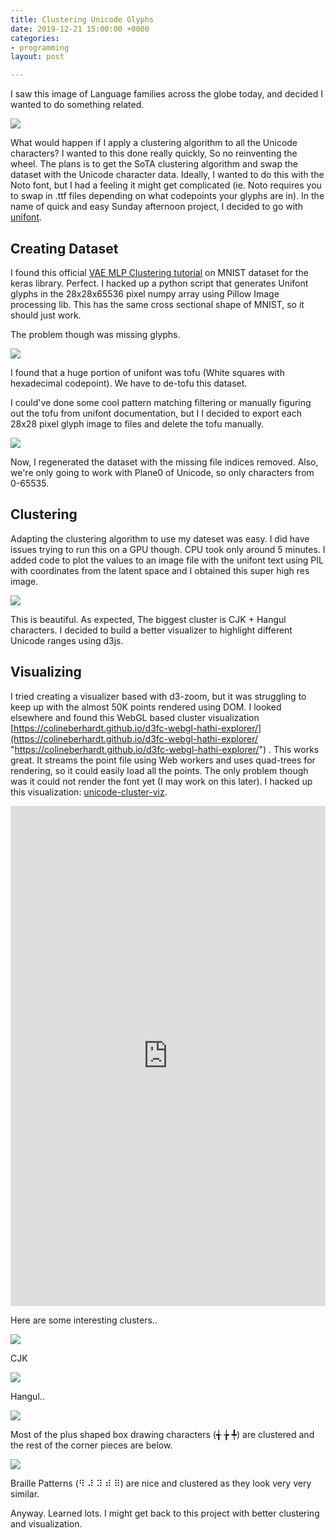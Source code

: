 ```yaml
---
title: Clustering Unicode Glyphs
date: 2019-12-21 15:00:00 +0000
categories:
- programming
layout: post

---
```

I saw this image of Language families across the globe today, and decided I wanted to do something related.

![](/uploads/language_families_map.png)

What would happen if I apply a clustering algorithm to all the Unicode characters? I wanted to this done really quickly, So no reinventing the wheel. The plans is to get the SoTA clustering algorithm and swap the dataset with the Unicode character data. Ideally, I wanted to do this with the Noto font, but I had a feeling it might get complicated (ie. Noto requires you to swap in .ttf files depending on what codepoints your glyphs are in). In the name of quick and easy Sunday afternoon project, I decided to go with [unifont](https://unifoundry.com/unifont/ "unifont").

## Creating Dataset

I found this official [VAE MLP Clustering tutorial](https://blog.keras.io/building-autoencoders-in-keras.html) on MNIST dataset for the keras library. Perfect. I hacked up a python script that generates Unifont glyphs in the 28x28x65536 pixel numpy array using Pillow Image processing lib. This has the same cross sectional shape of MNIST, so it should just work.

The problem though was missing glyphs.

![](/uploads/screenshot-from-2021-12-30-20-37-55.png)

I found that a huge portion of unifont was tofu (White squares with hexadecimal codepoint). We have to de-tofu this dataset.

I could've done some cool pattern matching filtering or manually figuring out the tofu from unifont documentation, but I I decided to export each 28x28 pixel glyph image to files and delete the tofu manually.

![](/uploads/wwwture.PNG)

Now, I regenerated the dataset with the missing file indices removed. Also, we're only going to work with Plane0 of Unicode, so only characters from 0-65535.

## Clustering

Adapting the clustering algorithm to use my dateset was easy. I did have issues trying to run this on a GPU though. CPU took only around 5 minutes. I added code to plot the values to an image file with the unifont text using PIL with coordinates from the latent space and I obtained this super high res image.

![](/uploads/chart3.png)

This is beautiful. As expected, The biggest cluster is CJK + Hangul characters. I decided to build a better visualizer to highlight different Unicode ranges using d3js.

## Visualizing

I tried creating a visualizer based with d3-zoom, but it was struggling to keep up with the almost 50K points rendered using DOM. I looked elsewhere and found this WebGL based cluster visualization [https://colineberhardt.github.io/d3fc-webgl-hathi-explorer/](https://colineberhardt.github.io/d3fc-webgl-hathi-explorer/ "https://colineberhardt.github.io/d3fc-webgl-hathi-explorer/") . This works great. It streams the point file using Web workers and uses quad-trees for rendering, so it could easily load all the points. The only problem though was it could not render the font yet (I may work on this later). I hacked up this visualization: [unicode-cluster-viz](https://avinayak.github.io/unicode-cluster-viz/ "https://avinayak.github.io/unicode-cluster-viz/").

<iframe src="https://avinayak.github.io/unicode-cluster-viz/" style="height: 800px;width: 100%;" frameBorder="0" ></iframe>

Here are some interesting clusters..

![](/uploads/screenshot-from-2021-12-30-20-27-34.png)

CJK

![](/uploads/screenshot-from-2021-12-30-20-24-41.png)

Hangul..

![](/uploads/screenshot-from-2021-12-30-20-14-12.png)

Most of the plus shaped box drawing characters (╅ ╆ ╇) are clustered and the rest of the corner pieces are below.

![](/uploads/screenshot-from-2021-12-30-20-20-07.png)

Braille Patterns (⠻ ⠼ ⠽ ⠾ ⠿) are nice and clustered as they look very very similar.

Anyway. Learned lots. I might get back to this project with better clustering and visualization.